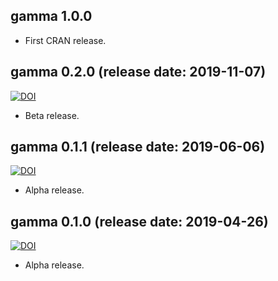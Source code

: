 ## gamma 1.0.0

* First CRAN release.

## gamma 0.2.0 (release date: 2019-11-07)

[![DOI](https://zenodo.org/badge/DOI/10.5281/zenodo.3531996.svg)](https://doi.org/10.5281/zenodo.3531996)

* Beta release.

## gamma 0.1.1 (release date: 2019-06-06)

[![DOI](https://zenodo.org/badge/DOI/10.5281/zenodo.3240546.svg)](https://doi.org/10.5281/zenodo.3240546)

* Alpha release.

## gamma 0.1.0 (release date: 2019-04-26)

[![DOI](https://zenodo.org/badge/DOI/10.5281/zenodo.2652394.svg)](https://doi.org/10.5281/zenodo.2652394)

* Alpha release.
